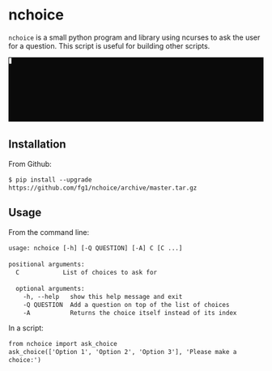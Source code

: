 # nchoice

``nchoice`` is a small python program and library using ncurses to ask the user for a question. This script is useful for building other scripts.

![Recording of nchoice](https://raw.githubusercontent.com/fg1/nchoice/master/data/nchoice-recording.gif)

## Installation

From Github:

    $ pip install --upgrade https://github.com/fg1/nchoice/archive/master.tar.gz

## Usage

From the command line:

    usage: nchoice [-h] [-Q QUESTION] [-A] C [C ...]

    positional arguments:
      C            List of choices to ask for

      optional arguments:
        -h, --help   show this help message and exit
        -Q QUESTION  Add a question on top of the list of choices
        -A           Returns the choice itself instead of its index


In a script:

    from nchoice import ask_choice
    ask_choice(['Option 1', 'Option 2', 'Option 3'], 'Please make a choice:')


